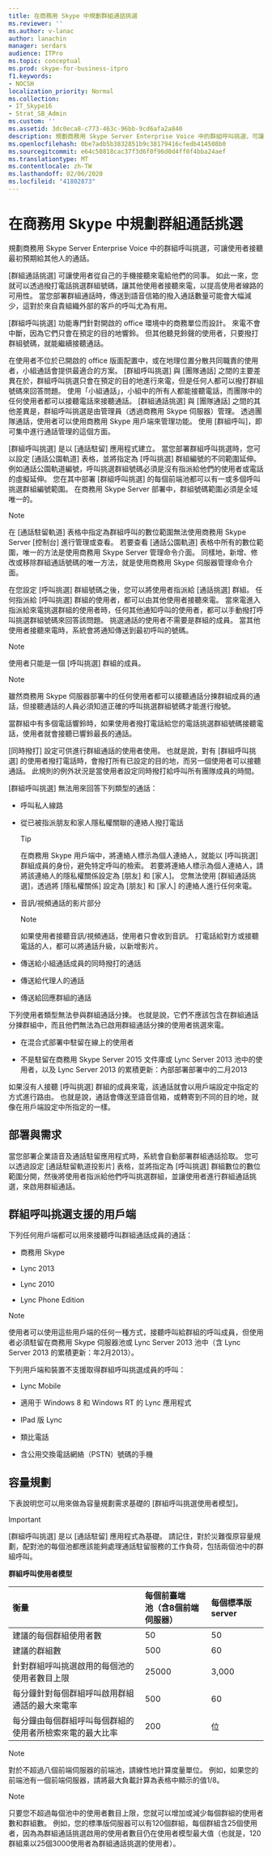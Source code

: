```yaml
---
title: 在商務用 Skype 中規劃群組通話挑選
ms.reviewer: ''
ms.author: v-lanac
author: lanachin
manager: serdars
audience: ITPro
ms.topic: conceptual
ms.prod: skype-for-business-itpro
f1.keywords:
- NOCSH
localization_priority: Normal
ms.collection:
- IT_Skype16
- Strat_SB_Admin
ms.custom: ''
ms.assetid: 3dc0eca8-c773-463c-96bb-9cd6afa2a840
description: 規劃商務用 Skype Server Enterprise Voice 中的群組呼叫挑選，可讓使用者接聽最初預期給其他人的通話。
ms.openlocfilehash: 0be7adb5b3832851b9c38179416cfedb414508b0
ms.sourcegitcommit: e64c50818cac37f3d6f0f96d0d4ff0f4bba24aef
ms.translationtype: MT
ms.contentlocale: zh-TW
ms.lasthandoff: 02/06/2020
ms.locfileid: "41802873"
---
```

# <a name="plan-for-group-call-pickup-in-skype-for-business"></a>在商務用 Skype 中規劃群組通話挑選
 
規劃商務用 Skype Server Enterprise Voice 中的群組呼叫挑選，可讓使用者接聽最初預期給其他人的通話。
  
[群組通話挑選] 可讓使用者從自己的手機接聽來電給他們的同事。 如此一來，您就可以透過撥打電話挑選群組號碼，讓其他使用者接聽來電，以提高使用者線路的可用性。 當您部署群組通話時，傳送到語音信箱的撥入通話數量可能會大幅減少，這對於來自貴組織外部的客戶的呼叫尤為有用。
  
[群組呼叫挑選] 功能專門針對開啟的 office 環境中的商務單位而設計。 來電不會中斷，因為它們只會在預定的目的地響鈴。 但其他聽見鈴聲的使用者，只要撥打群組號碼，就能繼續接聽通話。 
  
在使用者不位於已開啟的 office 版面配置中，或在地理位置分散共同職責的使用者，小組通話會提供最適合的方案。 [群組呼叫挑選] 與 [團隊通話] 之間的主要差異在於，群組呼叫挑選只會在預定的目的地進行來電，但是任何人都可以撥打群組號碼來回答問題。 使用「小組通話」，小組中的所有人都能接聽電話，而團隊中的任何使用者都可以接聽電話來接聽通話。 [群組通話挑選] 與 [團隊通話] 之間的其他差異是，群組呼叫挑選是由管理員（透過商務用 Skype 伺服器）管理。 透過團隊通話，使用者可以使用商務用 Skype 用戶端來管理功能。 使用 [群組呼叫]，即可集中進行通話管理的這個方面。
  
[群組呼叫挑選] 是以 [通話駐留] 應用程式建立。 當您部署群組呼叫挑選時，您可以設定 [通話公園軌道] 表格，並將指定為 [呼叫挑選] 群組編號的不同範圍延伸。 例如通話公園軌道編號，呼叫挑選群組號碼必須是沒有指派給他們的使用者或電話的虛擬延伸。 您在其中部署 [群組呼叫挑選] 的每個前端池都可以有一或多個呼叫挑選群組編號範圍。 在商務用 Skype Server 部署中，群組號碼範圍必須是全域唯一的。 
  
> [!NOTE]
> 在 [通話駐留軌道] 表格中指定為群組呼叫的數位範圍無法使用商務用 Skype Server [控制台] 進行管理或查看。 若要查看 [通話公園軌道] 表格中所有的數位範圍，唯一的方法是使用商務用 Skype Server 管理命令介面。 同樣地，新增、修改或移除群組通話號碼的唯一方法，就是使用商務用 Skype 伺服器管理命令介面。 
  
在您設定 [呼叫挑選] 群組號碼之後，您可以將使用者指派給 [通話挑選] 群組。 任何指派給 [呼叫挑選] 群組的使用者，都可以由其他使用者接聽來電。 當來電進入指派給來電挑選群組的使用者時，任何其他通知呼叫的使用者，都可以手動撥打呼叫挑選群組號碼來回答該問題。 挑選通話的使用者不需要是群組的成員。 當其他使用者接聽來電時，系統會將通知傳送到最初呼叫的號碼。
  
> [!NOTE]
> 使用者只能是一個 [呼叫挑選] 群組的成員。 
  
> [!NOTE]
> 雖然商務用 Skype 伺服器部署中的任何使用者都可以接聽通話分揀群組成員的通話，但接聽通話的人員必須知道正確的呼叫挑選群組號碼才能進行撥號。 
  
當群組中有多個電話響鈴時，如果使用者撥打電話給您的電話挑選群組號碼接聽電話，使用者就會接聽已響鈴最長的通話。
  
[同時撥打] 設定可供進行群組通話的使用者使用。 也就是說，對有 [群組呼叫挑選] 的使用者撥打電話時，會撥打所有已設定的目的地，而另一個使用者可以接聽通話。 此規則的例外狀況是當使用者設定同時撥打給呼叫所有團隊成員的時間。
  
[群組呼叫挑選] 無法用來回答下列類型的通話：
  
- 呼叫私人線路
    
- 從已被指派朋友和家人隱私權關聯的連絡人撥打電話
    
    > [!TIP]
    > 在商務用 Skype 用戶端中，將連絡人標示為個人連絡人，就能以 [呼叫挑選] 群組成員的身份，避免特定呼叫的檢索。 若要將連絡人標示為個人連絡人，請將該連絡人的隱私權關係設定為 [朋友] 和 [家人]。 您無法使用 [群組通話挑選]，透過將 [隱私權關係] 設定為 [朋友] 和 [家人] 的連絡人進行任何來電。 
  
- 音訊/視頻通話的影片部分 
    
    > [!NOTE]
    > 如果使用者接聽音訊/視頻通話，使用者只會收到音訊。 打電話給對方或接聽電話的人，都可以將通話升級，以新增影片。 
  
- 傳送給小組通話成員的同時撥打的通話
    
- 傳送給代理人的通話
    
- 傳送給回應群組的通話
    
下列使用者類型無法參與群組通話分揀。 也就是說，它們不應該包含在群組通話分揀群組中，而且他們無法為已啟用群組通話分揀的使用者挑選來電。
  
- 在混合式部署中駐留在線上的使用者
    
- 不是駐留在商務用 Skype Server 2015 文件庫或 Lync Server 2013 池中的使用者，以及 Lync Server 2013 的累積更新：內部部署部署中的二月2013
    
如果沒有人接聽 [呼叫挑選] 群組的成員來電，該通話就會以用戶端設定中指定的方式進行路由。 也就是說，通話會傳送至語音信箱，或轉寄到不同的目的地，就像在用戶端設定中所指定的一樣。
  
## <a name="deployment-and-requirements"></a>部署與需求

當您部署企業語音及通話駐留應用程式時，系統會自動部署群組通話拾取。 您可以透過設定 [通話駐留軌道投影片] 表格，並將指定為 [呼叫挑選] 群組數位的數位範圍分開，然後將使用者指派給他們呼叫挑選群組，並讓使用者進行群組通話挑選，來啟用群組通話。
  
## <a name="clients-supported-for-group-call-pickup"></a>群組呼叫挑選支援的用戶端

下列任何用戶端都可以用來接聽呼叫群組通話成員的通話：
  
- 商務用 Skype
    
- Lync 2013
    
- Lync 2010
    
- Lync Phone Edition
    
> [!NOTE]
> 使用者可以使用這些用戶端的任何一種方式，接聽呼叫給群組的呼叫成員，但使用者必須駐留在商務用 Skype 伺服器池或 Lync Server 2013 池中（含 Lync Server 2013 的累積更新：年2月2013）。 
  
下列用戶端和裝置不支援取得群組呼叫挑選成員的呼叫：
  
- Lync Mobile
    
- 適用于 Windows 8 和 Windows RT 的 Lync 應用程式
    
- IPad 版 Lync
    
- 類比電話
    
- 含公用交換電話網絡（PSTN）號碼的手機
    
## <a name="capacity-planning"></a>容量規劃

下表說明您可以用來做為容量規劃需求基礎的 [群組呼叫挑選使用者模型]。
  
> [!IMPORTANT]
> [群組呼叫挑選] 是以 [通話駐留] 應用程式為基礎。 請記住，對於災難復原容量規劃，配對池的每個池都應該能夠處理通話駐留服務的工作負荷，包括兩個池中的群組呼叫。 
  
**群組呼叫使用者模型**

|**衡量**|**每個前臺端<br/>池（含8個前端伺服器）**|**每個標準版 server**|
|:-----|:-----|:-----|
|建議的每個群組使用者數  <br/> |50  <br/> |50  <br/> |
|建議的群組數  <br/> |500  <br/> |60  <br/> |
|針對群組呼叫挑選啟用的每個池的使用者數目上限  <br/> |25000  <br/> |3,000  <br/> |
|每分鐘針對每個群組呼叫啟用群組通話的最大來電率  <br/> |500  <br/> |60  <br/> |
|每分鐘由每個群組呼叫每個群組的使用者所檢索來電的最大比率  <br/> |200  <br/> |位  <br/> |
   
> [!NOTE]
> 對於不超過八個前端伺服器的前端池，請線性地計算度量單位。 例如，如果您的前端池有一個前端伺服器，請將最大負載計算為表格中顯示的值1/8。 
  
> [!NOTE]
> 只要您不超過每個池中的使用者數目上限，您就可以增加或減少每個群組的使用者數和群組數。 例如，您的標準版伺服器可以有120個群組，每個群組含25個使用者，因為為群組通話挑選啟用的使用者數目仍在使用者模型最大值（也就是，120群組乘以25個3000使用者為群組通話挑選的使用者）。 
  

